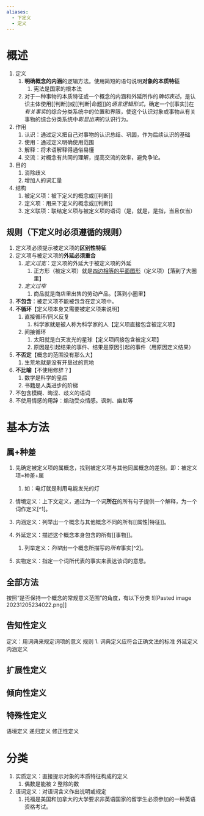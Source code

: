 ```yaml
---
aliases:
  - 下定义
  - 定义
---
```

# 概述
1. 定义
	1. **明确概念的内涵**的逻辑方法。使用简短的语句说明**对象的本质特征**
		1. 宪法是国家的根本法
	2. 对于一种事物的本质特征或一个概念的内涵和外延所作的*确切表述*，是认识主体使用[[判断]]或[[判断|命题]]的*语言逻辑形式*，确定一个[[事实]]在*有关事实*的综合分类系统中的位置和界限，使这个认识对象或事物从有关事物的综合分类系统中*彰显出来*的认识行为。
3. 作用
	1. 认识：通过定义把自己对事物的认识总结、巩固，作为后续认识的基础
	2. 使用：通过定义明确使用范围
	4. 解释：将术语解释得通俗易懂
	3. 交流：对概念有共同的理解，提高交流的效率，避免争论。
4. 目的
	1. 消除歧义
	2. 增加人的词汇量
5. 结构
	1. 被定义项：被下定义的概念或[[判断]] 
	2. 定义项：用来下定义的概念或[[判断]] 
	3. 定义联项：联结定义项与被定义项的语词（是，就是，是指，当且仅当）
## 规则（下定义时必须遵循的规则）
1. 定义项必须提示被定义项的**区别性特征** 
2. 定义项与被定义项的**外延必须重合** 
	1. *定义过宽*：定义项的外延大于被定义项的外延
		1. 正方形（被定义项）就是<u>四边相等的平面图形</u>（定义项）【落到了大圈里】
	2. *定义过窄* 
		1. 商品就是商店里出售的劳动产品。【落到小圈里】
3. **不包含**：被定义项不能被包含在定义项中。
4. **不循环**【定义项本身又需要被定义项来说明】
	1. 直接循环/同义反复
		1. 科学家就是被人称为科学家的人【定义项直接包含被定义项】
	2. 间接循环
		1. 太阳就是白天发光的星球【定义项间接包含被定义项】
		2. 原因是引起结果的事件、结果是原因引起的事件（用原因定义结果）
5. **不否定**【概念的范围没有那么大】
	1. 生荒地就是没有开垦过的荒地
6. **不比喻**【不使用修辞？】
	1. 数学是科学的皇后
	2. 书籍是人类进步的阶梯
7. 不包含模糊、晦涩、歧义的语词
8. 不使用情感的用辞：煽动受众情感。讽刺、幽默等

# 基本方法
## 属+种差
1. 先确定被定义项的属概念，找到被定义项与其他同属概念的差别。即：被定义项=种差+属
	1. 如：电灯就是利用电能发光的灯


1. 情境定义：上下文定义，通过为一个词**所在**的所有句子提供一个解释，为一个词作定义[^1]。
2. 内涵定义：列举出一个概念与其他概念不同的所有[[属性|特征]]。
3. 外延定义：描述这个概念本身包含的所有[[事物]]。
	1. 列举定义：*列举*出一个概念所描写的*所有*事实[^2]。
4. 实物定义：指定一个词所代表的事实来表达该词的意思。
## 全部方法
按照“是否保持一个概念的常规意义范围”的角度，有以下分类
![[Pasted image 20231205234022.png]]
## 告知性定义
定义：用词典来规定词项的意义
规则
	1. 词典定义应符合正确文法的标准
外延定义
内涵定义
## 扩展性定义

## 倾向性定义

## 特殊性定义
语境定义
递归定义
修正性定义

# 分类
1. 实质定义：直接提示对象的本质特征构成的定义
	1. 偶数是能被 2 整除的数
2. 语词定义：对语词含义作出说明或规定
	1. 托福是美国和加拿大的大学要求非英语国家的留学生必须参加的一种英语资格考试。



